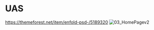 # UAS
https://themeforest.net/item/enfold-psd-/5189320
![03_HomePagev2](https://user-images.githubusercontent.com/65608507/85727700-6f758d00-b721-11ea-8658-c86651249e90.jpg)
